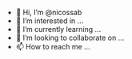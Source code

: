 - 👋 Hi, I’m @nicossab
- 👀 I’m interested in ...
- 🌱 I’m currently learning ...
- 💞️ I’m looking to collaborate on ...
- 📫 How to reach me ...

<!---
nicossab/nicossab is a ✨ special ✨ repository because its `README.md` (this file) appears on your GitHub profile.
You can click the Preview link to take a look at your changes.
--->
